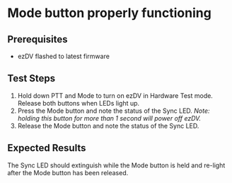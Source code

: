 # Mode button properly functioning

## Prerequisites

* ezDV flashed to latest firmware

## Test Steps

1. Hold down PTT and Mode to turn on ezDV in Hardware Test mode. Release both buttons when LEDs light up.
2. Press the Mode button and note the status of the Sync LED. *Note: holding this button for more than 1 second will power off ezDV.*
3. Release the Mode button and note the status of the Sync LED.

## Expected Results

The Sync LED should extinguish while the Mode button is held and re-light after the Mode button has been released.